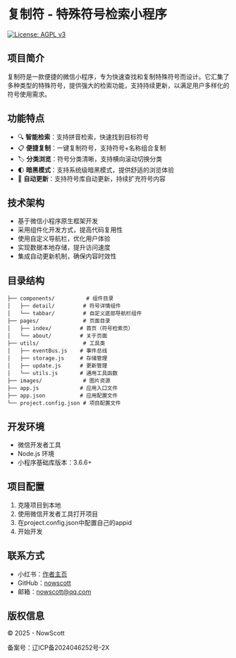 # 复制符 - 特殊符号检索小程序

[![License: AGPL v3](https://img.shields.io/badge/License-AGPL%20v3-blue.svg)](https://www.gnu.org/licenses/agpl-3.0)

## 项目简介
复制符是一款便捷的微信小程序，专为快速查找和复制特殊符号而设计。它汇集了多种类型的特殊符号，提供强大的检索功能，支持持续更新，以满足用户多样化的符号使用需求。

## 功能特点
- 🔍 **智能检索**：支持拼音检索，快速找到目标符号
- 📋 **便捷复制**：一键复制符号，支持符号+名称组合复制
- 🏷️ **分类浏览**：符号分类清晰，支持横向滚动切换分类
- 🌓 **暗黑模式**：支持系统级暗黑模式，提供舒适的浏览体验
- 🔄 **自动更新**：支持符号库自动更新，持续扩充符号内容

## 技术架构
- 基于微信小程序原生框架开发
- 采用组件化开发方式，提高代码复用性
- 使用自定义导航栏，优化用户体验
- 实现数据本地存储，提升访问速度
- 集成自动更新机制，确保内容时效性

## 目录结构
```
├── components/          # 组件目录
│   ├── detail/         # 符号详情组件
│   └── tabbar/         # 自定义底部导航栏组件
├── pages/              # 页面目录
│   ├── index/         # 首页（符号检索页）
│   └── about/         # 关于页面
├── utils/              # 工具类
│   ├── eventBus.js    # 事件总线
│   ├── storage.js     # 存储管理
│   ├── update.js      # 更新管理
│   └── utils.js       # 通用工具函数
├── images/             # 图片资源
├── app.js             # 应用入口文件
├── app.json           # 应用配置文件
└── project.config.json # 项目配置文件
```

## 开发环境
- 微信开发者工具
- Node.js 环境
- 小程序基础库版本：3.6.6+

## 项目配置
1. 克隆项目到本地
2. 使用微信开发者工具打开项目
3. 在project.config.json中配置自己的appid
4. 开始开发

## 联系方式
- 小红书：[作者主页](https://www.xiaohongshu.com/user/profile/5d40f52f000000001101ba6c)
- GitHub：[nowscott](https://github.com/nowscott)
- 邮箱：nowscott@qq.com

## 版权信息
© 2025 - NowScott

备案号：辽ICP备2024046252号-2X